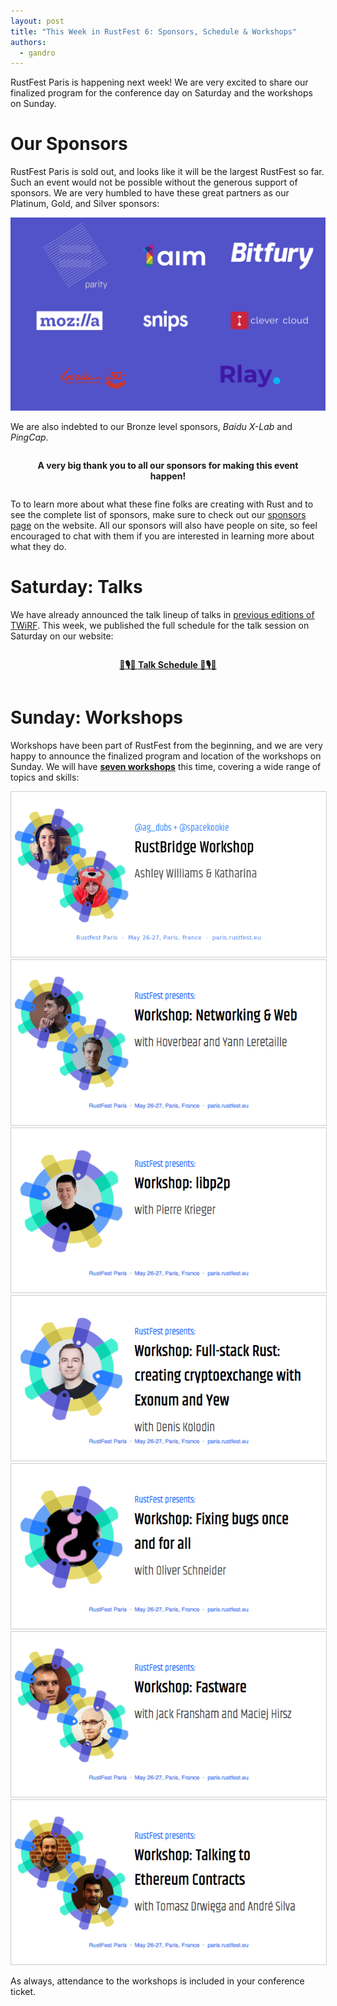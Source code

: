 ```yaml
---
layout: post
title: "This Week in RustFest 6: Sponsors, Schedule & Workshops"
authors:
  - gandro
---
```


RustFest Paris is happening next week! We are very excited to share our finalized
program for the conference day on Saturday and the workshops on Sunday.

# Our Sponsors

RustFest Paris is sold out, and looks like it will be the largest RustFest so far. 
Such an event would not be possible without the generous support of sponsors.
We are very humbled to have these great partners as our Platinum, Gold, and Silver sponsors:

<a href="https://paris.rustfest.eu/sponsors/">
  <img alt="Our Platinum, Gold and Silver Sponsors: Parity, 1AIM, BitFury, Mozilla, Snips, Clever Cloud, Inria, and Rlay"
    src="/assets/posts/paris/twirf-6-sponsors.png">
</a>

We are also indebted to our Bronze level sponsors, *Baidu X-Lab* and *PingCap*.

<div style="text-align:center; padding: 1em;">
<strong>A very big thank you to all our sponsors for making this event happen!</strong>
</div>

To to learn more about what these fine folks are creating with Rust and to see
the complete list of sponsors, make sure to check out our
[sponsors page](https://paris.rustfest.eu/sponsors/) on the website. All our
sponsors will also have people on site, so feel encouraged to chat with them if
you are interested in learning more about what they do.

# Saturday: Talks

We have already announced the talk lineup of talks in
[previous editions of TWiRF](/this-week-in-rustfest-4). This week, we published
the full schedule for the talk session on Saturday on our website:

<div style="text-align: center; padding: 1em;">
  <a href="https://paris.rustfest.eu/schedule/">
    <strong>📅🎙️📅 Talk Schedule 📅🎙️📅</strong>
  </a>
</div>

# Sunday: Workshops

Workshops have been part of RustFest from the beginning, and we are very
happy to announce the finalized program and location of the
workshops on Sunday. We will have [**seven workshops**](https://paris.rustfest.eu/workshops/)
this time, covering a wide range of topics and skills:

<div style="text-align: center;">
  <a href="https://paris.rustfest.eu/sessions/rustbridge">
    <img alt="RustBridge" src="/assets/posts/paris/workshops/ashley-katharina.png" style="border: 1px solid #ccc;">
  </a>
  <a href="https://paris.rustfest.eu/sessions/networking">
    <img alt="Networking & Web" src="/assets/posts/paris/workshops/networking.png" style="border: 1px solid #ccc;">
  </a>
  <a href="https://paris.rustfest.eu/sessions/libp2p">
    <img alt="libp2p" src="/assets/posts/paris/workshops/libp2p.png" style="border: 1px solid #ccc;">
  </a>
  <a href="https://paris.rustfest.eu/sessions/full-stack-rust">
    <img alt="Full-stack Rust: creating cryptoexchange with Exonum and Yew" src="/assets/posts/paris/workshops/full-stack-rust.png" style="border: 1px solid #ccc;">
  </a>
  <a href="https://paris.rustfest.eu/sessions/fixing-bugs">
    <img alt="Fixing bugs once and for all" src="/assets/posts/paris/workshops/fixing-bugs.png" style="border: 1px solid #ccc;">
  </a>
  <a href="https://paris.rustfest.eu/sessions/fastware">
    <img alt="Fastware" src="/assets/posts/paris/workshops/fastware.png" style="border: 1px solid #ccc;">
  </a>
  <a href="https://paris.rustfest.eu/sessions/ethereum-contracts">
    <img alt="Talking to Ethereum Contracts" src="/assets/posts/paris/workshops/ethereum-contracts.png" style="border: 1px solid #ccc;">
  </a>
</div>

As always, attendance to the workshops is included in your conference ticket.

